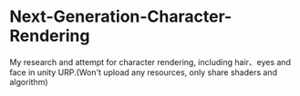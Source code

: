 # Next-Generation-Character-Rendering
My research and attempt for character rendering, including hair、eyes and face in unity URP.(Won't upload any resources, only share shaders and algorithm)
